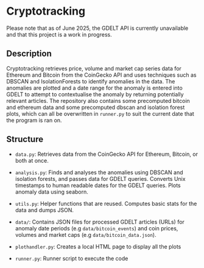 # Cryptotracking

Please note that as of June 2025, the GDELT API is currently unavailable and that this project is a work in progress.

## Description

Cryptotracking retrieves price, volume and market cap series data for Ethereum and Bitcoin from the CoinGecko API and uses techniques such as DBSCAN and IsolationForests to identify anomalies in the data. The anomalies are plotted and a date range for the anomaly is entered into GDELT to attempt to contextualise the anomaly by returning potentially relevant articles. The repository also contains some precomputed bitcoin and ethereum data and some precomputed dbscan and isolation forest plots, which can all be overwritten in `runner.py` to suit the current date that the program is ran on.

## Structure

- `data.py`: Retrieves data from the CoinGecko API for Ethereum, Bitcoin, or both at once.
- `analysis.py`: Finds and analyses the anomalies using DBSCAN and isolation forests, and passes data for GDELT queries. Converts Unix timestamps to human readable dates for the GDELT queries. Plots anomaly data using seaborn.

- `utils.py`: Helper functions that are reused. Computes basic stats for the data and dumps JSON.

- `data/`: Contains JSON files for processed GDELT articles (URLs) for anomaly date periods (e.g `data/bitcoin_events`) and coin prices, volumes and market caps (e.g `data/bitcoin_data.json`).

- `plothandler.py`: Creates a local HTML page to display all the plots

- `runner.py`: Runner script to execute the code
